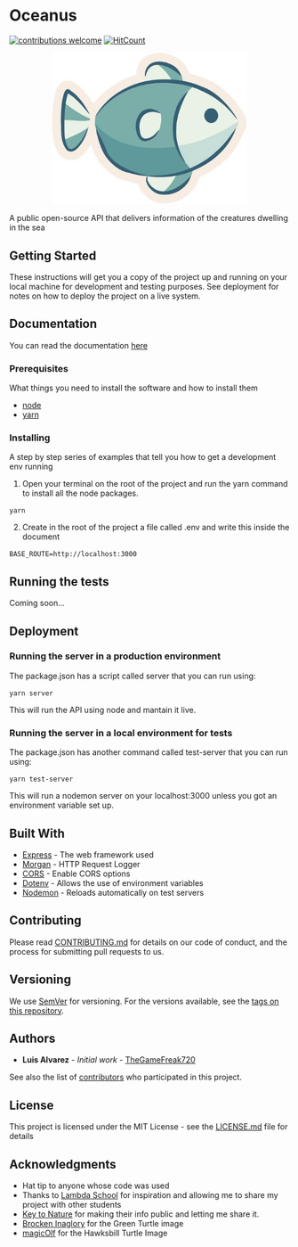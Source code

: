 # Oceanus

[![contributions welcome](https://img.shields.io/badge/contributions-welcome-brightgreen.svg?style=flat)](https://github.com/TheGameFreak720/Oceanus/issues)
[![HitCount](http://hits.dwyl.io/TheGameFreak720/Oceanus.svg)](http://hits.dwyl.io/TheGameFreak720/Oceanus)


<p align="center"> 
    <img width="350" src="public/logo.jpg">
</p>

A public open-source API that delivers information of the creatures dwelling in the sea

## Getting Started

These instructions will get you a copy of the project up and running on your local machine for development and testing purposes. See deployment for notes on how to deploy the project on a live system.

## Documentation

You can read the documentation [here](DOCUMENTATION.md)

### Prerequisites

What things you need to install the software and how to install them

* [node](https://nodejs.org/en/)
* [yarn](https://yarnpkg.com/en/)


### Installing

A step by step series of examples that tell you how to get a development env running

1. Open your terminal on the root of the project and run the yarn command to install all the node packages.

```
yarn
```

2. Create in the root of the project a file called .env and write this inside the document

```
BASE_ROUTE=http://localhost:3000
```

## Running the tests

Coming soon...

## Deployment

### Running the server in a production environment

The package.json has a script called server that you can run using:

```
yarn server
```

This will run the API using node and mantain it live.

### Running the server in a local environment for tests

The package.json has another command called test-server that you can run using:

```
yarn test-server
```

This will run a nodemon server on your localhost:3000 unless you got an environment variable set up.

## Built With

* [Express](https://expressjs.com/) - The web framework used
* [Morgan](https://www.npmjs.com/package/morgan/v/1.1.1) - HTTP Request Logger
* [CORS](https://github.com/expressjs/cors) - Enable CORS options
* [Dotenv](https://www.npmjs.com/package/dotenv) - Allows the use of environment variables
* [Nodemon](https://nodemon.io/) - Reloads automatically on test servers

## Contributing

Please read [CONTRIBUTING.md](CONTRIBUTING.md) for details on our code of conduct, and the process for submitting pull requests to us.

## Versioning

We use [SemVer](http://semver.org/) for versioning. For the versions available, see the [tags on this repository](https://github.com/TheGameFreak720/Oceanus/tags). 

## Authors

* **Luis Alvarez** - *Initial work* - [TheGameFreak720](https://github.com/TheGameFreak720)

See also the list of [contributors](https://github.com/TheGameFreak720/Oceanus/graphs/contributors) who participated in this project.

## License

This project is licensed under the MIT License - see the [LICENSE.md](LICENSE.md) file for details

## Acknowledgments

* Hat tip to anyone whose code was used
* Thanks to [Lambda School](https://lambdaschool.com/?utm_medium=cpc&utm_source=google&utm_campaign=branded&utm_term=lambda%20school&gclid=CjwKCAjwm-fkBRBBEiwA966fZLQKD6-gkztYNzNLDK7_rjl-7T0nQxYkMO-VA4cduJJBklwUNgU91hoCXNsQAvD_BwE) for inspiration and allowing me to share my project with other students
* [Key to Nature](http://species-identification.org/index.php?groep=Animals&selectie=1&hoofdgroepen_pad=%2C1) for making their info public and letting me share it.
* [Brocken Inaglory](https://sites.google.com/site/thebrockeninglory/) for the Green Turtle image
* [magicOlf](https://www.flickr.com/photos/magicolf/3248274430/) for the Hawksbill Turtle Image
